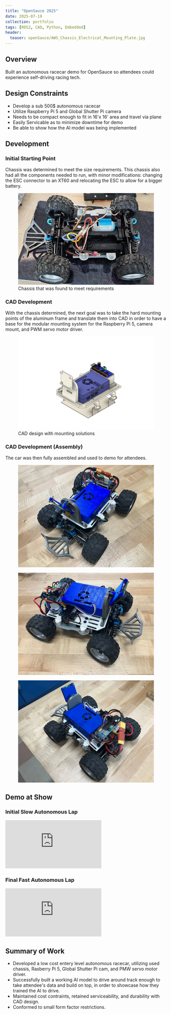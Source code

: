 ```yaml
---
title: "OpenSauce 2025"
date: 2025-07-19
collection: portfolio
tags: [ROS2, CAD, Python, Embedded]
header:
  teaser: openSauce/AWS_Chassis_Electrical_Mounting_Plate.jpg
---
```


## Overview
Built an autonomous racecar demo for OpenSauce so attendees could experience self-driving racing tech.

## Design Constraints
- Develop a sub 500$ autonomous racecar
- Utilize Raspberry Pi 5 and Global Shutter Pi camera
- Needs to be compact enough to fit in 16'x 16' area and travel via plane
- Easily Servicable as to minimize downtime for demo 
- Be able to show how the AI model was being implemented

## Development

### Initial Starting Point
<p class="section-sub">
  Chassis was determined to meet the size requirements. This chassis also had all the components needed to run, with minor modifications: changing the ESC connector to an XT60 and relocating the ESC to allow for a bigger battery.
</p>

<div class="row">
  <figure class="col">
    <img src="/images/openSauce/20250709_140232.jpg" alt="Original">
    <figcaption>Chassis that was found to meet requirements</figcaption>
  </figure>
</div>

### CAD Development
<p class="section-sub">
  With the chassis determined, the next goal was to take the hard mounting points of the aluminum frame and translate them into CAD in order to have a base for the modular mounting system for the Raspberry Pi 5, camera mount, and PWM servo motor driver.
</p>

<div class="row">
  <figure class="col">
    <img src="/images/openSauce/AWS_Chassis_Electrical_Mounting_Plate_v20.png" alt="CAD">
    <figcaption>CAD design with mounting solutions</figcaption>
  </figure>
</div>

### CAD Development (Assembly)
<p class="section-sub">
  The car was then fully assembled and used to demo for attendees.
</p>

<div class="row">
  <figure class="col"><img src="/images/openSauce/mini_white1.jpg" alt=""></figure>
  <figure class="col"><img src="/images/openSauce/mini_white2.jpg" alt=""></figure>
  <figure class="col"><img src="/images/openSauce/mini_white3.jpg" alt=""></figure>
</div>

## Demo at Show

### Initial Slow Autonomous Lap
<div class="video-wrapper">
  <iframe
    src="https://www.youtube.com/embed/h1-yFdrnhTQ?autoplay=1&mute=1&loop=1&playlist=h1-yFdrnhTQ"
    title="Initial slow autonomous lap"
    frameborder="0"
    allow="autoplay; encrypted-media; gyroscope; picture-in-picture"
    allowfullscreen>
  </iframe>
</div>

### Final Fast Autonomous Lap
<div class="video-wrapper">
  <iframe
    src="https://www.youtube.com/embed/Mi3047i9aY0?autoplay=1&mute=1&loop=1&playlist=Mi3047i9aY0"
    title="Final fast autonomous lap"
    frameborder="0"
    allow="autoplay; encrypted-media; gyroscope; picture-in-picture"
    allowfullscreen>
  </iframe>
</div>

## Summary of Work
- Developed a low cost entery level autonomous racecar, utilizing used chassis, Rasberry Pi 5, Global Shutter Pi cam, and PMW servo motor driver.
- Successfully built a working AI model to drive around track enough to take attendee's data and build on top, in order to showcase how they trained the AI to drive. 
- Maintained cost contraints, retained serviceability, and durability with CAD design.
- Conformed to small form factor restrictions. 
